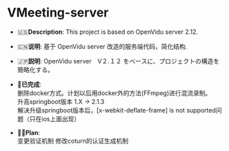 

VMeeting-server
===

- :us:**Description**: This project is based on OpenVidu server 2.12. 
- :cn:**说明**: 基于 OpenVidu server 改造的服务端代码，简化结构. 
- :jp:**説明**: OpenVidu server　V２.１２ をベースに、プロジェクトの構造を簡略化する。   


- :beer:**已完成**:    
    删除docker方式。计划以后用docker外的方法(FFmpeg)进行混流录制。  
    升高springboot版本 1.X -> 2.1.3  
    解决升级springboot版本后，[x-webkit-deflate-frame] is not supported问题（只在ios上面出现）  

- :construction_worker_man:**Plan**:   
    变更验证机制
    修改coturn的认证生成机制
